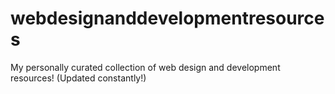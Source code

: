 # webdesignanddevelopmentresources
My personally curated collection of web design and development resources! (Updated constantly!)
